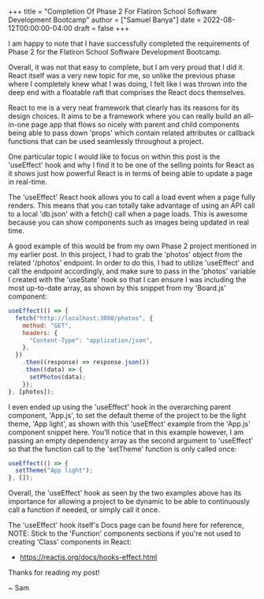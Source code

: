 +++
title = "Completion Of Phase 2 For Flatiron School Software Development Bootcamp"
author = ["Samuel Banya"]
date = 2022-08-12T00:00:00-04:00
draft = false
+++

I am happy to note that I have successfully completed the requirements of Phase 2 for the Flatiron School Software Development Bootcamp.

Overall, it was not that easy to complete, but I am very proud that I did it. React itself was a very new topic for me, so unlike the previous phase where I completely knew what I was doing, I felt like I was thrown into the deep end with a floatable raft that comprises the React docs themselves.

React to me is a very neat framework that clearly has its reasons for its design choices. It aims to be a framework where you can really build an all-in-one page app that flows so nicely with parent and child components being able to pass down 'props' which contain related attributes or callback functions that can be used seamlessly throughout a project.

One particular topic I would like to focus on within this post is the 'useEffect' hook and why I find it to be one of the selling points for React as it shows just how powerful React is in terms of being able to update a page in real-time.

The 'useEffect' React hook allows you to call a load event when a page fully renders. This means that you can totally take advantage of using an API call to a local 'db.json' with a fetch() call when a page loads. This is awesome because you can show components such as images being updated in real time.

A good example of this would be from my own Phase 2 project mentioned in my earlier post. In this project, I had to grab the 'photos' object from the related '/photos' endpoint. In order to do this, I had to utilize 'useEffect' and call the endpoint accordingly, and make sure to pass in the 'photos' variable I created with the 'useState' hook so that I can ensure I was including the most up-to-date array, as shown by this snippet from my 'Board.js' component:

```js
useEffect(() => {
  fetch("http://localhost:3000/photos", {
    method: "GET",
    headers: {
      "Content-Type": "application/json",
    },
  })
    .then((response) => response.json())
    .then((data) => {
      setPhotos(data);
    });
}, [photos]);
```

I even ended up using the 'useEffect' hook in the overarching parent component, 'App.js', to set the default theme of the project to be the light theme, 'App light', as shown with this 'useEffect' example from the 'App.js' component snippet here. You'll notice that in this example however, I am passing an empty dependency array as the second argument to 'useEffect' so that the function call to the 'setTheme' function is only called once:

```js
useEffect(() => {
  setTheme("App light");
}, []);
```

Overall, the 'useEffect' hook as seen by the two examples above has its importance for allowing a project to be dynamic to be able to continuously call a function if needed, or simply call it once.

The 'useEffect' hook itself's Docs page can be found here for reference, NOTE: Stick to the 'Function' components sections if you're not used to creating 'Class' components in React:

-   <https://reactjs.org/docs/hooks-effect.html>

Thanks for reading my post!

~ Sam